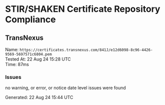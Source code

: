 # STIR/SHAKEN Certificate Repository Compliance

## TransNexus

Name: `https://certificates.transnexus.com/841J/e12d6098-8c96-4426-9569-5697571c6804.pem`\
Tested At: 22 Aug 24 15:28 UTC\
Time: 87ms

### Issues

no warning, or error, or notice date level issues were found

Generated: 22 Aug 24 15:44 UTC